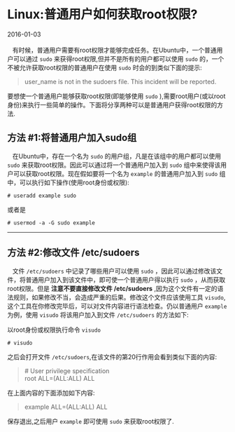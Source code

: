 # Linux:普通用户如何获取root权限?        
2016-01-03   <br />        
&nbsp;&nbsp;&nbsp;有时候，普通用户需要有root权限才能够完成任务。在Ubuntu中，一个普通用户可以通过 `sudo` 来获得root权限,但并不是所有的用户都可以使用 `sudo` 的，一个不被允许获取root权限的普通用户在使用 `sudo` 时会的到类似下面的提示:            

> user_name is not in the sudoers file.  This incident will be reported.

要想使一个普通用户能够获取root权限(即能够使用 `sudo` ),需要root用户(或以root身份)来执行一些简单的操作。下面将分享两种可以是普通用户获得root权限的方法.            

## 方法 #1:将普通用户加入sudo组
&nbsp;&nbsp;&nbsp;在Ubuntu中，存在一个名为 `sudo` 的用户组，凡是在该组中的用户都可以使用 `sudo` 来获取root权限。因此可以通过将一个普通用户加入到 `sudo` 组中来使得该用户可以获取root权限。现在假如要将一个名为 `example` 的普通用户加入到 `sudo` 组中，可以执行如下操作(使用root身份或权限):          

    # useradd example sudo
或者是           

    # usermod -a -G sudo example

---------
## 方法 #2:修改文件 /etc/sudoers 
&nbsp;&nbsp;&nbsp;文件 `/etc/sudoers` 中记录了哪些用户可以使用 `sudo` ，因此可以通过修改该文件，将普通用户加入到该文件中，即可使一个普通用户得以执行 `sudo` ，从而获取root权限。但是 **注意不要直接修改文件 /etc/sudoers** ,因为这个文件有一定的语法规则，如果修改不当，会造成严重的后果。修改这个文件应该使用工具 `visudo`,这个工具在你修改完毕后，可以对文件内容进行语法检查。仍以普通用户 `example` 为例，使用 `visudo` 将该用户加入到文件 `/etc/sudoers` 的方法如下:    
      
以root身份或权限执行命令 `visudo`

    # visudo
之后会打开文件 `/etc/sudoers`,在该文件的第20行作用会看到类似下面的内容:     

> \# User privilege specification        
> root	ALL=(ALL:ALL) ALL

在上面内容的下面添加如下内容:          

> example ALL=(ALL:ALL) ALL

保存退出,之后用户 `example` 即可使用 `sudo` 来获取root权限了.     
